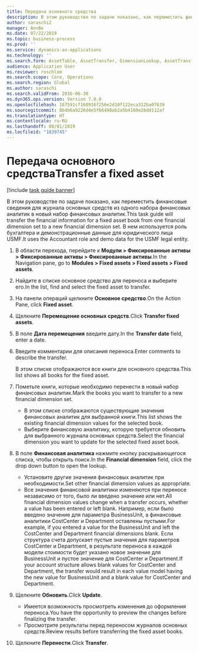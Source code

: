 ```yaml
---
title: Передача основного средства
description: В этом руководстве по задаче показано, как переместить финансовые сведения для журнала основных средств из одного набора финансовых аналитик в новый набор финансовых аналитик.
author: saraschi2
manager: AnnBe
ms.date: 07/22/2019
ms.topic: business-process
ms.prod: ''
ms.service: dynamics-ax-applications
ms.technology: ''
ms.search.form: AssetTable, AssetTransfer, DimensionLookup, AssetTransferConfirmation
audience: Application User
ms.reviewer: roschlom
ms.search.scope: Core, Operations
ms.search.region: Global
ms.author: saraschi
ms.search.validFrom: 2016-06-30
ms.dyn365.ops.version: Version 7.0.0
ms.openlocfilehash: 167591cf160916f256e2d10f122eca312ba07639
ms.sourcegitcommit: 8b4b6a9226d4e5f66498ab2a5b4160e26dd112af
ms.translationtype: HT
ms.contentlocale: ru-RU
ms.lasthandoff: 08/01/2019
ms.locfileid: "1839745"
---
```

# <a name="transfer-a-fixed-asset"></a><span data-ttu-id="0a228-103">Передача основного средства</span><span class="sxs-lookup"><span data-stu-id="0a228-103">Transfer a fixed asset</span></span>

[!include [task guide banner](../../includes/task-guide-banner.md)]

<span data-ttu-id="0a228-104">В этом руководстве по задаче показано, как переместить финансовые сведения для журнала основных средств из одного набора финансовых аналитик в новый набор финансовых аналитик.</span><span class="sxs-lookup"><span data-stu-id="0a228-104">This task guide will transfer the financial information for a fixed asset book from one financial dimension set to a new financial dimension set.</span></span>  <span data-ttu-id="0a228-105">В нем используется роль бухгалтера и демонстрационные данные для юридического лица USMF.</span><span class="sxs-lookup"><span data-stu-id="0a228-105">It uses the Accountant role and demo data for the USMF legal entity.</span></span>

1. <span data-ttu-id="0a228-106">В области перехода, перейдите к **Модули > Фиксированные активы > Фиксированные активы > Фиксированные активы**.</span><span class="sxs-lookup"><span data-stu-id="0a228-106">In the Navigation pane, go to **Modules > Fixed assets > Fixed assets > Fixed assets**.</span></span>
2. <span data-ttu-id="0a228-107">Найдите в списке основное средство для переноса и выберите его.</span><span class="sxs-lookup"><span data-stu-id="0a228-107">In the list, find and select the fixed asset to transfer.</span></span>
3. <span data-ttu-id="0a228-108">На панели операций щелкните **Основное средство**.</span><span class="sxs-lookup"><span data-stu-id="0a228-108">On the Action Pane, click **Fixed asset**.</span></span>
4. <span data-ttu-id="0a228-109">Щелкните **Перемещение основных средств**.</span><span class="sxs-lookup"><span data-stu-id="0a228-109">Click **Transfer fixed assets**.</span></span>
5. <span data-ttu-id="0a228-110">В поле **Дата перемещения** введите дату.</span><span class="sxs-lookup"><span data-stu-id="0a228-110">In the **Transfer date** field, enter a date.</span></span>
6. <span data-ttu-id="0a228-111">Введите комментарии для описания переноса.</span><span class="sxs-lookup"><span data-stu-id="0a228-111">Enter comments to describe the transfer.</span></span>
    
    <span data-ttu-id="0a228-112">В этом списке отображаются все книги для основного средства.</span><span class="sxs-lookup"><span data-stu-id="0a228-112">This list shows all books for the fixed asset.</span></span>  
7. <span data-ttu-id="0a228-113">Пометьте книги, которые необходимо перенести в новый набор финансовых аналитик.</span><span class="sxs-lookup"><span data-stu-id="0a228-113">Mark the books you want to transfer to a new financial dimension set.</span></span>
    * <span data-ttu-id="0a228-114">В этом списке отображаются существующие значения финансовых аналитик для выбранной книги.</span><span class="sxs-lookup"><span data-stu-id="0a228-114">This list shows the existing financial dimension values for the selected book.</span></span>  
    * <span data-ttu-id="0a228-115">Выберите финансовую аналитику, которую требуется обновить для выбранного журнала основных средств.</span><span class="sxs-lookup"><span data-stu-id="0a228-115">Select the financial dimension you want to update for the selected fixed asset book.</span></span>  
8. <span data-ttu-id="0a228-116">В поле **Финансовая аналитика** нажмите кнопку раскрывающегося списка, чтобы открыть поиск.</span><span class="sxs-lookup"><span data-stu-id="0a228-116">In the **Financial dimension** field, click the drop down button to open the lookup.</span></span>
    * <span data-ttu-id="0a228-117">Установите другие значения финансовых аналитик при необходимости.</span><span class="sxs-lookup"><span data-stu-id="0a228-117">Set other financial dimension values as appropriate.</span></span>  
    * <span data-ttu-id="0a228-118">Все значения финансовой аналитики изменяются при переносе независимо от того, было ли введено значение или нет.</span><span class="sxs-lookup"><span data-stu-id="0a228-118">All financial dimension values change when a transfer occurs, whether a value has been entered or left blank.</span></span> <span data-ttu-id="0a228-119">Например, если было введено значение для параметра BusinessUnit, а финансовые аналитики CostCenter и Department оставлены пустыми.</span><span class="sxs-lookup"><span data-stu-id="0a228-119">For example, if you entered a value for the BusinessUnit and left the CostCenter and Department financial dimensions blank.</span></span> <span data-ttu-id="0a228-120">Если структура счета допускает пустые значения для параметров CostCenter и Department, в результате переноса в каждой модели стоимости будет указано новое значение для BusinessUnit и пустое значение для CostCenter и Department.</span><span class="sxs-lookup"><span data-stu-id="0a228-120">If your account structure allows blank values for CostCenter and Department, the transfer would result in each value model having the new value for BusinessUnit and a blank value for CostCenter and Department.</span></span>  
9. <span data-ttu-id="0a228-121">Щелкните **Обновить**.</span><span class="sxs-lookup"><span data-stu-id="0a228-121">Click **Update**.</span></span>
    * <span data-ttu-id="0a228-122">Имеется возможность просмотреть изменения до оформления переноса.</span><span class="sxs-lookup"><span data-stu-id="0a228-122">You have the opportunity to preview the changes before finalizing the transfer.</span></span>  
    * <span data-ttu-id="0a228-123">Просмотрите результаты перед переносом журналов основных средств.</span><span class="sxs-lookup"><span data-stu-id="0a228-123">Review results before transferring the fixed asset books.</span></span>  
10. <span data-ttu-id="0a228-124">Щелкните **Перенести**.</span><span class="sxs-lookup"><span data-stu-id="0a228-124">Click **Transfer**.</span></span>

